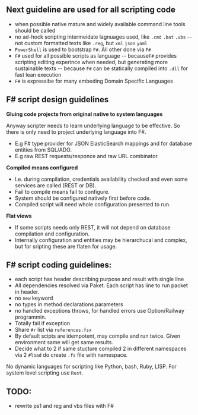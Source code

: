 Next guideline are used for all scripting code
---
- when possible native mature and widely available command line tools should be called
- no ad-hock scripting intermeidate lagnuages used, like `.cmd` `.bat` `.vbs`
-- not custom formatted texts like `.reg`, but `xml` `json` `yaml`
- `PowerShell` is used to bootstrap `F#`. All other done via `F#`
- `F#` used for all possible scripts as language 
-- because`F#` provides scripting editing experince when needed, but generating more sustainable texts
-- because `F#` can be statically compiled into `.dll` for fast lean execution
- `F#` is expressibe for many embeding Domain Specific Languages 

F# script design guidelines
---

**Gluing code projects from original native to system languages**

Anyway scripter needs to learn underlying language to be effective. So there is only need to project underlying language into F#.

- E.g F# type provider for JSON ElasticSearch mappings and for database entities from SQL/ADO. 
- E.g raw REST requests/responce and raw URL combinator.


**Compiled means configured**

- I.e. during compilation, credentials availability checked and even some services are called (REST or DB). 
- Fail to compile means fail to configure. 
- System should be configured natively first before code.
- Compiled script will need whole configuration presented to run.

**Flat views**

- If some scripts needs only REST, it will not depend on database compilation and configuration.
- Internally configuration and entities may be hierarchucal and complex, but for sripting these are flaten for usage.

F# script coding guidelines:
---
- each script has header describing purpose and result with single line
- All dependencies resolved via Paket. Each script has line to run packet in header.
- no `new` keyword
- no types in method declarations parameters 
- no handled exceptions throws, for handled errors use Option/Railway programmin. 
- Totally fail if exception
- Share `#r` list via `references.fsx`
- By default scipts are idempotent, may compile and run twice. Given environment same will get same results.
- Decide what to 2 if same stucture compiled 2 in different namespaces via 2 `#load` do create `.fs` file with namespace.

No dynamic languages for scripting like Python, bash, Ruby, LISP. For system level scripting use `Rust`.

TODO:
---
- rewrite ps1 and reg and vbs files with F#




